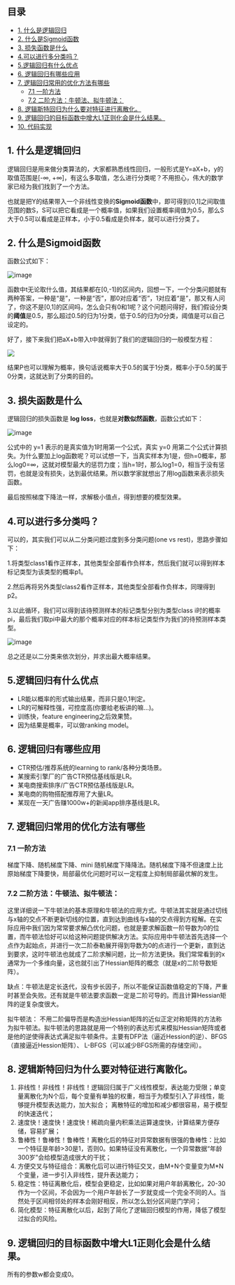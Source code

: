 ## 目录
- [1. 什么是逻辑回归](#1-什么是逻辑回归)
- [2. 什么是Sigmoid函数](#2-什么是sigmoid函数)
- [3. 损失函数是什么](#3-损失函数是什么)
- [4.可以进行多分类吗？](#4可以进行多分类吗)
- [5.逻辑回归有什么优点](#5逻辑回归有什么优点)
- [6. 逻辑回归有哪些应用](#6-逻辑回归有哪些应用)
- [7. 逻辑回归常用的优化方法有哪些](#7-逻辑回归常用的优化方法有哪些)
  - [7.1 一阶方法](#71-一阶方法)
  - [7.2 二阶方法：牛顿法、拟牛顿法：](#72-二阶方法牛顿法拟牛顿法)
- [8. 逻辑斯特回归为什么要对特征进行离散化。](#8-逻辑斯特回归为什么要对特征进行离散化)
- [9. 逻辑回归的目标函数中增大L1正则化会是什么结果。](#9-逻辑回归的目标函数中增大l1正则化会是什么结果)
- [10. 代码实现](https://github.com/wuzhaoqi1015/MachineLearningNote/tree/main/MachineLearningBase/2_Logistics%20Regression/demo/CreditScoring.ipynb)

## 1. 什么是逻辑回归

逻辑回归是用来做分类算法的，大家都熟悉线性回归，一般形式是Y=aX+b，y的取值范围是[-∞, +∞]，有这么多取值，怎么进行分类呢？不用担心，伟大的数学家已经为我们找到了一个方法。

也就是把Y的结果带入一个非线性变换的**Sigmoid函数**中，即可得到[0,1]之间取值范围的数S，S可以把它看成是一个概率值，如果我们设置概率阈值为0.5，那么S大于0.5可以看成是正样本，小于0.5看成是负样本，就可以进行分类了。

## 2. 什么是Sigmoid函数

函数公式如下：

![image](https://wx4.sinaimg.cn/large/00630Defly1g4pvk2ctatj30cw0b63yq.jpg)

函数中t无论取什么值，其结果都在[0,-1]的区间内，回想一下，一个分类问题就有两种答案，一种是“是”，一种是“否”，那0对应着“否”，1对应着“是”，那又有人问了，你这不是[0,1]的区间吗，怎么会只有0和1呢？这个问题问得好，我们假设分类的**阈值**是0.5，那么超过0.5的归为1分类，低于0.5的归为0分类，阈值是可以自己设定的。

好了，接下来我们把aX+b带入t中就得到了我们的逻辑回归的一般模型方程：

![](https://latex.codecogs.com/gif.latex?H(a,b)=\frac{1}{1+e^{(aX+b)}})

结果P也可以理解为概率，换句话说概率大于0.5的属于1分类，概率小于0.5的属于0分类，这就达到了分类的目的。

## 3. 损失函数是什么

逻辑回归的损失函数是 **log loss**，也就是**对数似然函数**，函数公式如下：

![image](https://wx1.sinaimg.cn/large/00630Defly1g4pvtz3tw9j30et04v0sw.jpg)

公式中的 y=1 表示的是真实值为1时用第一个公式，真实 y=0 用第二个公式计算损失。为什么要加上log函数呢？可以试想一下，当真实样本为1是，但h=0概率，那么log0=∞，这就对模型最大的惩罚力度；当h=1时，那么log1=0，相当于没有惩罚，也就是没有损失，达到最优结果。所以数学家就想出了用log函数来表示损失函数。

最后按照梯度下降法一样，求解极小值点，得到想要的模型效果。

## 4.可以进行多分类吗？

可以的，其实我们可以从二分类问题过度到多分类问题(one vs rest)，思路步骤如下：

1.将类型class1看作正样本，其他类型全部看作负样本，然后我们就可以得到样本标记类型为该类型的概率p1。

2.然后再将另外类型class2看作正样本，其他类型全部看作负样本，同理得到p2。

3.以此循环，我们可以得到该待预测样本的标记类型分别为类型class i时的概率pi，最后我们取pi中最大的那个概率对应的样本标记类型作为我们的待预测样本类型。

![image](https://wx2.sinaimg.cn/large/00630Defly1g4pw11fo1tj30cv0c50tj.jpg)

总之还是以二分类来依次划分，并求出最大概率结果。

## 5.逻辑回归有什么优点

- LR能以概率的形式输出结果，而非只是0,1判定。
- LR的可解释性强，可控度高(你要给老板讲的嘛…)。
- 训练快，feature engineering之后效果赞。
- 因为结果是概率，可以做ranking model。

## 6. 逻辑回归有哪些应用

- CTR预估/推荐系统的learning to rank/各种分类场景。
- 某搜索引擎厂的广告CTR预估基线版是LR。
- 某电商搜索排序/广告CTR预估基线版是LR。
- 某电商的购物搭配推荐用了大量LR。
- 某现在一天广告赚1000w+的新闻app排序基线是LR。

## 7. 逻辑回归常用的优化方法有哪些

### 7.1 一阶方法

梯度下降、随机梯度下降、mini 随机梯度下降降法。随机梯度下降不但速度上比原始梯度下降要快，局部最优化问题时可以一定程度上抑制局部最优解的发生。 

### 7.2 二阶方法：牛顿法、拟牛顿法： 

这里详细说一下牛顿法的基本原理和牛顿法的应用方式。牛顿法其实就是通过切线与x轴的交点不断更新切线的位置，直到达到曲线与x轴的交点得到方程解。在实际应用中我们因为常常要求解凸优化问题，也就是要求解函数一阶导数为0的位置，而牛顿法恰好可以给这种问题提供解决方法。实际应用中牛顿法首先选择一个点作为起始点，并进行一次二阶泰勒展开得到导数为0的点进行一个更新，直到达到要求，这时牛顿法也就成了二阶求解问题，比一阶方法更快。我们常常看到的x通常为一个多维向量，这也就引出了Hessian矩阵的概念（就是x的二阶导数矩阵）。

缺点：牛顿法是定长迭代，没有步长因子，所以不能保证函数值稳定的下降，严重时甚至会失败。还有就是牛顿法要求函数一定是二阶可导的。而且计算Hessian矩阵的逆复杂度很大。

拟牛顿法： 不用二阶偏导而是构造出Hessian矩阵的近似正定对称矩阵的方法称为拟牛顿法。拟牛顿法的思路就是用一个特别的表达形式来模拟Hessian矩阵或者是他的逆使得表达式满足拟牛顿条件。主要有DFP法（逼近Hession的逆）、BFGS（直接逼近Hession矩阵）、 L-BFGS（可以减少BFGS所需的存储空间）。

## 8. 逻辑斯特回归为什么要对特征进行离散化。

1. 非线性！非线性！非线性！逻辑回归属于广义线性模型，表达能力受限；单变量离散化为N个后，每个变量有单独的权重，相当于为模型引入了非线性，能够提升模型表达能力，加大拟合； 离散特征的增加和减少都很容易，易于模型的快速迭代； 
2. 速度快！速度快！速度快！稀疏向量内积乘法运算速度快，计算结果方便存储，容易扩展； 
3. 鲁棒性！鲁棒性！鲁棒性！离散化后的特征对异常数据有很强的鲁棒性：比如一个特征是年龄>30是1，否则0。如果特征没有离散化，一个异常数据“年龄300岁”会给模型造成很大的干扰； 
4. 方便交叉与特征组合：离散化后可以进行特征交叉，由M+N个变量变为M*N个变量，进一步引入非线性，提升表达能力； 
5. 稳定性：特征离散化后，模型会更稳定，比如如果对用户年龄离散化，20-30作为一个区间，不会因为一个用户年龄长了一岁就变成一个完全不同的人。当然处于区间相邻处的样本会刚好相反，所以怎么划分区间是门学问； 
6. 简化模型：特征离散化以后，起到了简化了逻辑回归模型的作用，降低了模型过拟合的风险。

## 9. 逻辑回归的目标函数中增大L1正则化会是什么结果。

所有的参数w都会变成0。

